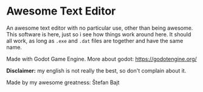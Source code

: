 # Awesome Text Editor

An awesome text editor with no particular use, other than being awesome. This software is here, just so i see how things work around here. It should all work, as long as `.exe` and `.dat` files are together and have the same name.

Made with Godot Game Engine.
More about godot: https://godotengine.org/

**Disclaimer:** my english is not really the best, so don't complain about it.

Made by my awesome greatness: Štefan Bajt
